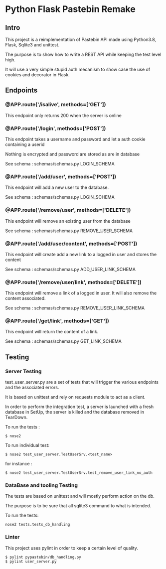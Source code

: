 # Python Flask Pastebin Remake

## Intro

This project is a reimplementation of Pastebin API made using Python3.8, Flask, Sqlite3 and unittest.

The purpose is to show how to write a REST API while keeping the test level high.

It will use a very simple stupid auth mecanism to show case the use of cookies and decorator in Flask.

## Endpoints

### @APP.route('/isalive', methods=['GET'])

This endpoint only returns 200 when the server is online

### @APP.route('/login', methods=['POST'])

This endpoint takes a username and password and let a auth cookie containing a userid

Nothing is encrypted and password are stored as are in database

See schema : schemas/schemas.py LOGIN_SCHEMA

### @APP.route('/add/user', methods=['POST'])

This endpoint will add a new user to the database.

See schema : schemas/schemas.py LOGIN_SCHEMA

### @APP.route('/remove/user', methods=['DELETE'])

This endpoint will remove an existing user from the database

See schema : schemas/schemas.py REMOVE_USER_SCHEMA

### @APP.route('/add/user/content', methods=['POST'])

This endpoint will create add a new link to a logged in user and stores the content

See schema : schemas/schemas.py ADD_USER_LINK_SCHEMA

### @APP.route('/remove/user/link', methods=['DELETE'])

This endpoint will remove a link of a logged in user. It will also remove the content associated.

See schema : schemas/schemas.py REMOVE_USER_LINK_SCHEMA

### @APP.route('/get/link', methods=['GET'])

This endpoint will return the content of a link.

See schema : schemas/schemas.py GET_LINK_SCHEMA

## Testing

### Server Testing

test_user_server.py are a set of tests that will trigger the various endpoints and the associated errors.

It is based on unittest and rely on requests module to act as a client.

In order to perform the integration test, a server is launched with a fresh database in SetUp, the server is killed and the database removed in TearDown.

To run the tests :
```
$ nose2
```

To run individual test:
```
$ nose2 test_user_server.TestUserSrv.<test_name>
```
for instance :
```
$ nose2 test_user_server.TestUserSrv.test_remove_user_link_no_auth
```

### DataBase and tooling Testing

The tests are based on unittest and will mostly perform action on the db.

The purpose is to be sure that all sqlite3 command to what is intended.

To run the tests:
```
nose2 tests.tests_db_handling
```

### Linter

This project uses pylint in order to keep a certain level of quality.

```
$ pylint pypastebin/db_handling.py 
$ pylint user_server.py
```